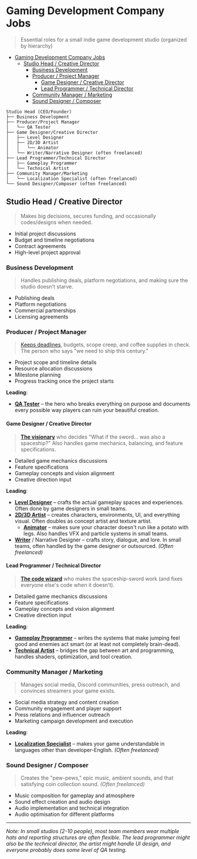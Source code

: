 # Gaming Development Company Jobs

> Essential roles for a small indie game development studio (organized by hierarchy)

- [Gaming Development Company Jobs](#gaming-development-company-jobs)
  - [Studio Head / Creative Director](#studio-head--creative-director)
    - [Business Development](#business-development)
    - [Producer / Project Manager](#producer--project-manager)
      - [Game Designer / Creative Director](#game-designer--creative-director)
      - [Lead Programmer / Technical Director](#lead-programmer--technical-director)
    - [Community Manager / Marketing](#community-manager--marketing)
    - [Sound Designer / Composer](#sound-designer--composer)

```
Studio Head (CEO/Founder)
├── Business Development
├── Producer/Project Manager
│   └── QA Tester
├── Game Designer/Creative Director
│   ├── Level Designer
│   ├── 2D/3D Artist
│   │   └── Animator
│   └── Writer/Narrative Designer (often freelanced)
├── Lead Programmer/Technical Director
│   ├── Gameplay Programmer
│   └── Technical Artist
├── Community Manager/Marketing
│   └── Localization Specialist (often freelanced)
└── Sound Designer/Composer (often freelanced)
```


## Studio Head / Creative Director

> Makes big decisions, secures funding, and occasionally codes/designs when needed.

- Initial project discussions
- Budget and timeline negotiations
- Contract agreements
- High-level project approval

### Business Development

> Handles publishing deals, platform negotiations, and making sure the studio doesn't starve.

- Publishing deals
- Platform negotiations
- Commercial partnerships
- Licensing agreements

### Producer / Project Manager

> [Keeps deadlines](./producer.md), budgets, scope creep, and coffee supplies in check. The person who says "we need to ship this century."

- Project scope and timeline details
- Resource allocation discussions
- Milestone planning
- Progress tracking once the project starts

**Leading**:
- **[QA Tester](./qa-tester.md)** – the hero who breaks everything on purpose and documents every possible way players can ruin your beautiful creation.

#### Game Designer / Creative Director

> **[The visionary](./game-designer.md)** who decides "What if the sword… was also a spaceship?" Also handles game mechanics, balancing, and feature specifications.

- Detailed game mechanics discussions
- Feature specifications
- Gameplay concepts and vision alignment
- Creative direction input

**Leading**:
  - **[Level Designer](./level-designer.md)** – crafts the actual gameplay spaces and experiences. Often done by game designers in small teams.
  - **[2D/3D Artist](./2d-3d-artist.md)** – creates characters, environments, UI, and everything visual. Often doubles as concept artist and texture artist.
    - **[Animator](./animator.md)** – makes sure your character doesn't run like a potato with legs. Also handles VFX and particle systems in small teams.
  - **[Writer](./writer.md)** / Narrative Designer – crafts story, dialogue, and lore. In small teams, often handled by the game designer or outsourced. *(Often freelanced)*

#### Lead Programmer / Technical Director

> **[The code wizard](./lead-programmer.md)** who makes the spaceship-sword work (and fixes everyone else's code when it doesn't).

- Detailed game mechanics discussions
- Feature specifications
- Gameplay concepts and vision alignment
- Creative direction input

**Leading**:
  - **[Gameplay Programmer](./gameplay-programmer.md)** – writes the systems that make jumping feel good and enemies act smart (or at least not completely brain-dead).
  - **[Technical Artist](./technical-artist.md)** – bridges the gap between art and programming, handles shaders, optimization, and tool creation.

### Community Manager / Marketing

> Manages social media, Discord communities, press outreach, and convinces streamers your game exists.

- Social media strategy and content creation
- Community engagement and player support
- Press relations and influencer outreach
- Marketing campaign development and execution

**Leading**:
  - **[Localization Specialist](./localization-specialist.md)** – makes your game understandable in languages other than developer-English. *(Often freelanced)*

### Sound Designer / Composer

> Creates the "pew-pews," epic music, ambient sounds, and that satisfying coin collection sound. *(Often freelanced)*

- Music composition for gameplay and atmosphere
- Sound effect creation and audio design
- Audio implementation and technical integration
- Audio optimisation for different platforms

---

*Note: In small studios (2-10 people), most team members wear multiple hats and reporting structures are often flexible. The lead programmer might also be the technical director, the artist might handle UI design, and everyone probably does some level of QA testing.*
